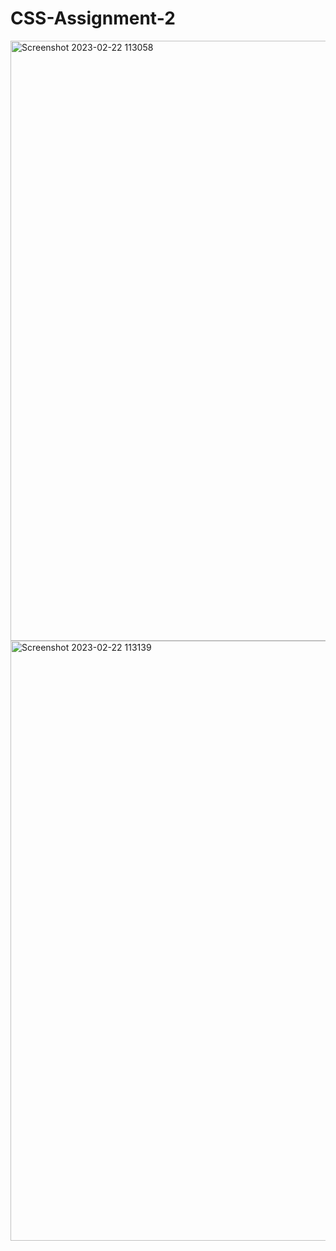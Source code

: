 # CSS-Assignment-2

<img width="960" alt="Screenshot 2023-02-22 113058" src="https://user-images.githubusercontent.com/125477770/220536869-da7d9633-2a26-4eda-a865-1af3119f324d.png">
<img width="960" alt="Screenshot 2023-02-22 113139" src="https://user-images.githubusercontent.com/125477770/220536890-15a211b5-52cb-4cef-af6d-9de162f420f8.png">
